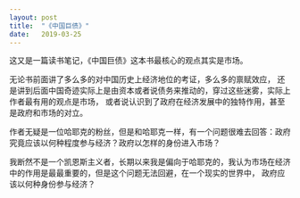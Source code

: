 ```yaml
---
layout: post
title:  "《中国巨债》"
date:   2019-03-25
---
```


这又是一篇读书笔记，《中国巨债》这本书最核心的观点其实是市场。

无论书前面讲了多么多的对中国历史上经济地位的考证，多么多的禀赋效应，
还是讲到后面中国奇迹实际上是由资本或者说债务来推动的，穿过这些迷雾，实际上作者最有用的观点是市场，
或者说认识到了政府在经济发展中的独特作用，甚至是政府和市场的对立。

作者无疑是一位哈耶克的粉丝，但是和哈耶克一样，有一个问题很难去回答：政府究竟应该以何种程度参与经济？政府以怎样的身份进入市场？


我断然不是一个凯恩斯主义者，长期以来我是偏向于哈耶克的，我认为市场在经济中的作用是最最重要的，但是这个问题无法回避，在一个现实的世界中，
政府应该以何种身份参与经济？





